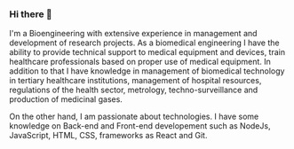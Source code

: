 ### Hi there 👋

I'm a Bioengineering with extensive experience in management and development of research projects. As a biomedical engineering I have the ability to provide technical support to medical equipment and devices, train healthcare professionals based on proper use of medical equipment. In addition to that I have knowledge in management of biomedical technology in tertiary healthcare institutions, management of hospital resources, regulations of the health sector, metrology, techno-surveillance and production of medicinal gases.

On the other hand, I am passionate about technologies. I have some knowledge on Back-end and Front-end developement such as NodeJs, JavaScript, HTML, CSS, frameworks as React and Git.

<!--
**lorenacardenasch/lorenacardenasch** is a ✨ _special_ ✨ repository because its `README.md` (this file) appears on your GitHub profile.

Here are some ideas to get you started:

- 🔭 I’m currently working on ...
- 🌱 I’m currently learning ...
- 👯 I’m looking to collaborate on ...
- 🤔 I’m looking for help with ...
- 💬 Ask me about ...
- 📫 How to reach me: ...
- 😄 Pronouns: ...
- ⚡ Fun fact: ...
-->
